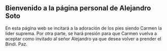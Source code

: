 ## Bienvenido a la página personal de Alejandro Soto

En esta página web se incitará a la adoración de los pies siendo Carmen la lider suprema. Por otra parte, se hará presión para que Carmen vuelva a aceptar como invitado al señor Alejandro ya que desea volver a prender el Bindi. Paz.
